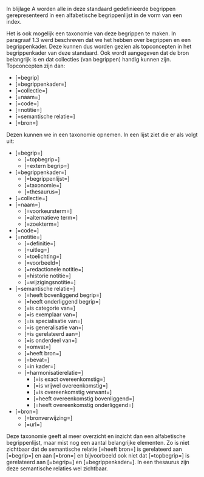 In blijlage A worden alle in deze standaard gedefinieerde begrippen gerepresenteerd in een alfabetische begrippenlijst in de vorm van een index.

Het is ook mogelijk een taxonomie van deze begrippen te maken. In paragraaf 1.3 werd beschreven dat we het hebben over begrippen en een begrippenkader. Deze kunnen dus worden gezien als topconcepten in het begrippenkader van deze standaard. Ook wordt aangegeven dat de bron belangrijk is en dat collecties (van begrippen) handig kunnen zijn. 
Topconcepten zijn dan: 
* [=begrip]
* [=begrippenkader=]
* [=collectie=]
* [=naam=]
* [=code=]
* [=notitie=]
* [=semantische relatie=]
* [=bron=]

Dezen kunnen we in een taxonomie opnemen. In een lijst ziet die er als volgt uit:
* [=begrip=]
  * [=topbegrip=]
  * [=extern begrip=]
* [=begrippenkader=]
  * [=begrippenlijst=]
  * [=taxonomie=]
  * [=thesaurus=]
* [=collectie=]
* [=naam=]
  * [=voorkeursterm=]
  * [=alternatieve term=]
  * [=zoekterm=]
* [=code=]
* [=notitie=]
  * [=definitie=]
  * [=uitleg=]
  * [=toelichting=]
  * [=voorbeeld=]
  * [=redactionele notitie=]
  * [=historie notitie=]
  * [=wijzigingsnotitie=]
* [=semantische relatie=]
  * [=heeft bovenliggend begrip=]
  * [=heeft onderliggend begrip=]
  * [=is categorie van=]
  * [=is exemplaar van=]
  * [=is specialisatie van=]
  * [=is generalisatie van=]
  * [=is gerelateerd aan=]
  * [=is onderdeel van=]
  * [=omvat=]
  * [=heeft bron=]
  * [=bevat=]
  * [=in kader=]
  * [=harmonisatierelatie=]
    * [=is exact overeenkomstig=]
    * [=is vrijwel overeenkomstig=]
    * [=is overeenkomstig verwant=]
    * [=heeft overeenkomstig bovenliggend=]
    * [=heeft overeenkomstig onderliggend=]
* [=bron=]
  * [=bronverwijzing=]
  * [=url=]

Deze taxonomie geeft al meer overzicht en inzicht dan een alfabetische begrippenlijst, maar mist nog een aantal belangrijke elementen. Zo is niet zichtbaar dat de semantische relatie [=heeft bron=] is gerelateerd aan [=begrip=] en aan [=bron=] en bijvoorbeeld ook niet dat [=topbegrip=] is gerelateerd aan [=begrip=] en [=begrippenkader=]. In een thesaurus zijn deze semantische relaties wel zichtbaar.
